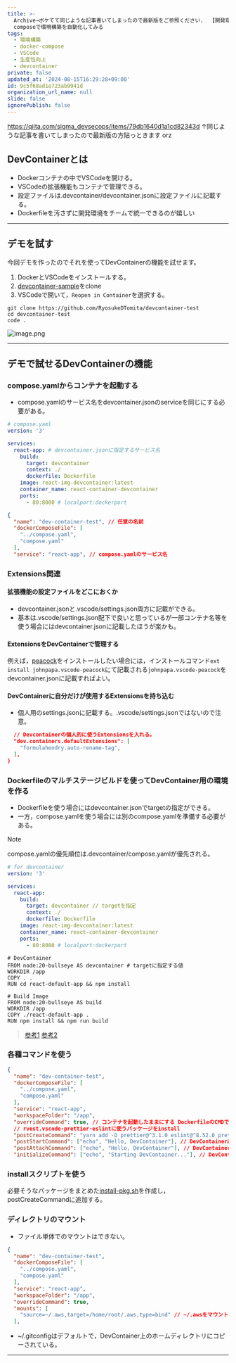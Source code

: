 ```yaml
---
title: >-
  Archive→ボケてて同じような記事書いてしまったので最新版をご参照ください.  【開発環境コンテナ化】DevContainer✕docker
  composeで環境構築を自動化してみる
tags:
  - 環境構築
  - docker-compose
  - VSCode
  - 生産性向上
  - devcontainer
private: false
updated_at: '2024-08-15T16:29:28+09:00'
id: 9c5f68ad1e723ab9941d
organization_url_name: null
slide: false
ignorePublish: false
---
```

https://qiita.com/sigma_devsecops/items/79db1640d1a1cd82343d
↑同じような記事を書いてしまったので最新版の方貼っときます orz

## DevContainerとは

- Dockerコンテナの中でVSCodeを開ける。
- VSCodeの拡張機能もコンテナで管理できる。
- 設定ファイルは.devcontainer/devcontainer.jsonに設定ファイルに記載する。
- Dockerfileを汚さずに開発環境をチームで統一できるのが嬉しい

---

## デモを試す

今回デモを作ったのでそれを使ってDevContainerの機能を試せます。

1. DockerとVSCodeをインストールする。
2. [devcontainer-sample](https://github.com/RyosukeDTomita/devcontainer-test)をclone
3. VSCodeで開いて，`Reopen in Container`を選択する。

```shell
git clone https://github.com/RyosukeDTomita/devcontainer-test
cd devcontainer-test
code .
```

![image.png](https://qiita-image-store.s3.ap-northeast-1.amazonaws.com/0/3718390/7dd4db80-dd70-bb91-4ce6-d2069854975a.png)


---

## デモで試せるDevContainerの機能

### compose.yamlからコンテナを起動する

- compose.yamlのサービス名をdevcontainer.jsonのserviceを同じにする必要がある。

```yaml
# compose.yaml
version: '3'

services:
  react-app: # devcontainer.jsonに指定するサービス名
    build:
      target: devcontainer
      context: ./
      dockerfile: Dockerfile
    image: react-img-devcontainer:latest
    container_name: react-container-devcontainer
    ports:
      - 80:8080 # localport:dockerport
```

```json
{
  "name": "dev-container-test", // 任意の名前
  "dockerComposeFile": [
    "../compose.yaml",
    "compose.yaml"
  ],
  "service": "react-app", // compose.yamlのサービス名
```

### Extensions関連

#### 拡張機能の設定ファイルをどこにおくか

- devcontainer.jsonと.vscode/settings.json両方に記載ができる。
- 基本は.vscode/settings.json配下で良いと思っているが一部コンテナ名等を使う場合にはdevcontainer.jsonに記載したほうが楽かも。

#### ExtensionsをDevContainerで管理する

例えば，[peacock](https://marketplace.visualstudio.com/items?itemName=johnpapa.vscode-peacock)をインストールしたい場合には，インストールコマンド`ext install johnpapa.vscode-peacock`にて記載される`johnpapa.vscode-peacock`をdevcontainer.jsonに記載すればよい。

#### DevContainerに自分だけが使用するExtensionsを持ち込む

- 個人用のsettings.jsonに記載する。.vscode/settings.jsonではないので注意。

```json
  // Devcontainerの個人的に使うExtensionsを入れる。
  "dev.containers.defaultExtensions": [
    "formulahendry.auto-rename-tag",
  ],
}
```

### Dockerfileのマルチステージビルドを使ってDevContainer用の環境を作る

- Dockerfileを使う場合にはdevcontainer.jsonでtargetの指定ができる。
- 一方，compose.yamlを使う場合には別のcompose.yamlを準備する必要がある。

> [!NOTE]
> compose.yamlの優先順位は.devcontainer/compose.yamlが優先される。

```yaml
# for devcontainer
version: '3'

services:
  react-app:
    build:
      target: devcontainer // targetを指定
      context: ./
      dockerfile: Dockerfile
    image: react-img-devcontainer:latest
    container_name: react-container-devcontainer
    ports:
      - 80:8080 # localport:dockerport
```

```
# DevContainer
FROM node:20-bullseye AS devcontainer # targetに指定する値
WORKDIR /app
COPY . .
RUN cd react-default-app && npm install

# Build Image
FROM node:20-bullseye AS build
WORKDIR /app
COPY ./react-default-app .
RUN npm install && npm run build
```

> [参考1](https://github.com/microsoft/vscode-remote-release/issues/7810)
> [参考2](https://stackoverflow.com/questions/78421879/devcontainer-docker-compose-best-practice)

### 各種コマンドを使う

```json
{
  "name": "dev-container-test",
  "dockerComposeFile": [
    "../compose.yaml",
    "compose.yaml"
  ],
  "service": "react-app",
  "workspaceFolder": "/app",
  "overrideCommand": true, // コンテナを起動したままにする DockerfileのCMDで永続するコマンドを実行しているなら不要
  // rvest.vscode-prettier-eslintに使うパッケージをinstall
  "postCreateCommand": "yarn add -D prettier@^3.1.0 eslint@^8.52.0 prettier-eslint@^16.1.2 @typescript-eslint/parser@^5.0.1 typescript@^4.4.4",
  "postStartCommand": ["echo", "Hello, DevContainer"], // DevContainer起動時
  "postAttachCommand": ["echo", "Hello, DevContainer"], // DevContainerに既存コンテナをattach時
  "initializeCommand": ["echo", "Starting DevContainer..."], // DevContainerのビルド前，実行前にローカルで実行されるコマンド
```

### installスクリプトを使う

必要そうなパッケージをまとめた[install-pkg.sh](./install-pkg.sh)を作成し，postCreateCommandに追加する。

### ディレクトリのマウント

- ファイル単体でのマウントはできない。

```json
{
  "name": "dev-container-test",
  "dockerComposeFile": [
    "../compose.yaml",
    "compose.yaml"
  ],
  "service": "react-app",
  "workspaceFolder": "/app",
  "overrideCommand": true,
  "mounts": [
    "source=~/.aws,target=/home/root/.aws,type=bind" // ~/.awsをマウントできる
  ],
```

- ~/.gitconfigはデフォルトで，DevContainer上のホームディレクトリにコピーされている。

---
